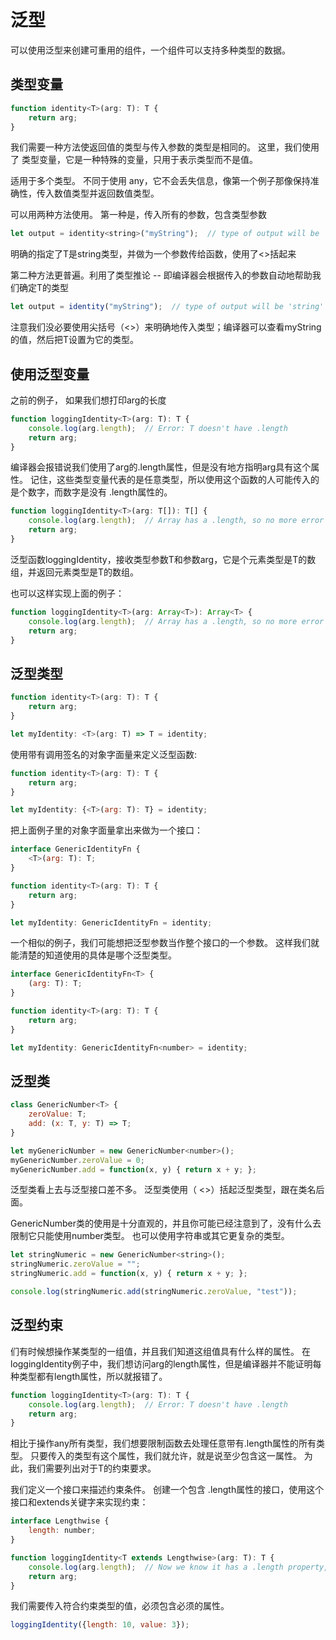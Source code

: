 # 泛型


可以使用泛型来创建可重用的组件，一个组件可以支持多种类型的数据。

## 类型变量

```js
function identity<T>(arg: T): T {
    return arg;
}
```
我们需要一种方法使返回值的类型与传入参数的类型是相同的。 这里，我们使用了 类型变量，它是一种特殊的变量，只用于表示类型而不是值。

适用于多个类型。 不同于使用 any，它不会丢失信息，像第一个例子那像保持准确性，传入数值类型并返回数值类型。

可以用两种方法使用。 第一种是，传入所有的参数，包含类型参数

```js
let output = identity<string>("myString");  // type of output will be 'string'
```

明确的指定了T是string类型，并做为一个参数传给函数，使用了<>括起来


第二种方法更普遍。利用了类型推论 -- 即编译器会根据传入的参数自动地帮助我们确定T的类型

```js
let output = identity("myString");  // type of output will be 'string'
```

注意我们没必要使用尖括号（<>）来明确地传入类型；编译器可以查看myString的值，然后把T设置为它的类型。 

## 使用泛型变量

之前的例子， 如果我们想打印arg的长度
```js
function loggingIdentity<T>(arg: T): T {
    console.log(arg.length);  // Error: T doesn't have .length
    return arg;
}
```

编译器会报错说我们使用了arg的.length属性，但是没有地方指明arg具有这个属性。 记住，这些类型变量代表的是任意类型，所以使用这个函数的人可能传入的是个数字，而数字是没有 .length属性的。

```js
function loggingIdentity<T>(arg: T[]): T[] {
    console.log(arg.length);  // Array has a .length, so no more error
    return arg;
}
```
泛型函数loggingIdentity，接收类型参数T和参数arg，它是个元素类型是T的数组，并返回元素类型是T的数组。

也可以这样实现上面的例子：

```js
function loggingIdentity<T>(arg: Array<T>): Array<T> {
    console.log(arg.length);  // Array has a .length, so no more error
    return arg;
}
```

## 泛型类型

```js
function identity<T>(arg: T): T {
    return arg;
}

let myIdentity: <T>(arg: T) => T = identity;
```

使用带有调用签名的对象字面量来定义泛型函数:

```js
function identity<T>(arg: T): T {
    return arg;
}

let myIdentity: {<T>(arg: T): T} = identity;
```

把上面例子里的对象字面量拿出来做为一个接口：

```js
interface GenericIdentityFn {
    <T>(arg: T): T;
}

function identity<T>(arg: T): T {
    return arg;
}

let myIdentity: GenericIdentityFn = identity;
```

一个相似的例子，我们可能想把泛型参数当作整个接口的一个参数。 这样我们就能清楚的知道使用的具体是哪个泛型类型。

```js
interface GenericIdentityFn<T> {
    (arg: T): T;
}

function identity<T>(arg: T): T {
    return arg;
}

let myIdentity: GenericIdentityFn<number> = identity;
```

## 泛型类

```js
class GenericNumber<T> {
    zeroValue: T;
    add: (x: T, y: T) => T;
}

let myGenericNumber = new GenericNumber<number>();
myGenericNumber.zeroValue = 0;
myGenericNumber.add = function(x, y) { return x + y; };
```
泛型类看上去与泛型接口差不多。 泛型类使用（ <>）括起泛型类型，跟在类名后面。

GenericNumber类的使用是十分直观的，并且你可能已经注意到了，没有什么去限制它只能使用number类型。 也可以使用字符串或其它更复杂的类型。

```js
let stringNumeric = new GenericNumber<string>();
stringNumeric.zeroValue = "";
stringNumeric.add = function(x, y) { return x + y; };

console.log(stringNumeric.add(stringNumeric.zeroValue, "test"));
```

## 泛型约束

们有时候想操作某类型的一组值，并且我们知道这组值具有什么样的属性。 在 loggingIdentity例子中，我们想访问arg的length属性，但是编译器并不能证明每种类型都有length属性，所以就报错了。

```js
function loggingIdentity<T>(arg: T): T {
    console.log(arg.length);  // Error: T doesn't have .length
    return arg;
}
```

相比于操作any所有类型，我们想要限制函数去处理任意带有.length属性的所有类型。 只要传入的类型有这个属性，我们就允许，就是说至少包含这一属性。 为此，我们需要列出对于T的约束要求。


我们定义一个接口来描述约束条件。 创建一个包含 .length属性的接口，使用这个接口和extends关键字来实现约束：

```js
interface Lengthwise {
    length: number;
}

function loggingIdentity<T extends Lengthwise>(arg: T): T {
    console.log(arg.length);  // Now we know it has a .length property, so no more error
    return arg;
}
```

我们需要传入符合约束类型的值，必须包含必须的属性。
```js
loggingIdentity({length: 10, value: 3});
```

